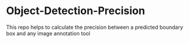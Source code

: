 # Object-Detection-Precision
This repo helps to calculate the precision between a predicted boundary box and any image annotation tool
